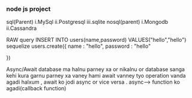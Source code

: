 ### node js project 

sql(Parent)
	i.MySql
	ii.Postgresql
	iii.sqlite
nosql(parent)
	i.Mongodb
	ii.Cassandra
	
RAW query
INSERT INTO users(name,password) VALUES("hello","hello")
sequelize
users.create({
name : "hello",
password : "hello"

})

Async/Await 
database ma halnu parney xa or nikalnu or database sanga kehi kura garnu parney xa vaney hami await vanney tyo operation vanda agadi halxum , await ko jodi async or vice versa . async--> function ko agadi(callback function)
	